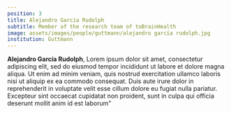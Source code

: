 ```yaml
---
position: 3
title: Alejandro García Rudolph
subtitle: Member of the research team of toBrainHealth
image: assets/images/people/guttmann/alejandro garcía rudolph.jpg
institution: Guttmann
---
```


**Alejandro García Rudolph**, Lorem ipsum dolor sit amet, consectetur adipiscing elit, sed do eiusmod tempor incididunt ut labore et dolore magna aliqua. Ut enim ad minim veniam, quis nostrud exercitation ullamco laboris nisi ut aliquip ex ea commodo consequat. Duis aute irure dolor in reprehenderit in voluptate velit esse cillum dolore eu fugiat nulla pariatur. Excepteur sint occaecat cupidatat non proident, sunt in culpa qui officia deserunt mollit anim id est laborum"